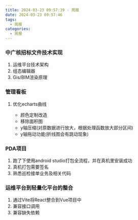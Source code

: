 ```yaml
---
title: 2024-03-23 09:57:39 - 周报
date: 2024-03-23 09:57:46
tags:
  - 周报
categories:
  - 周报
---
```


### 中广核招标文件技术实现

1. 运维平台技术架构
2. 组态编辑器
3. Gis/BIM渲染原理

### 管理看板

1. 优化echarts曲线

   - 颜色定制改造
   - 移除面积图
   - y轴压缩(对原数据进行放大，根据处理函数放大部分区间)
   - y轴拖动功能(折线图会有跳动现象)

### PDA项目

1. 跑了下使用android studio打包全流程，并在真机里安装成功
2. 真机打包需要签名
3. 熟悉巡检接单业务及相关代码

### 运维平台到轻量化平台的整合

1. 通过Vite将React整合到Vue项目中
2. 兼容接口调用
3. 兼容缺失依赖
